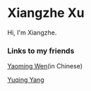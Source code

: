 # Xiangzhe Xu

Hi, I'm Xiangzhe.



### Links to my friends

[Yaoming Wen](https://wym0120.github.io)(in Chinese)

[Yuqing Yang](https://frostwing98.com)
